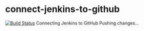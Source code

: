 # connect-jenkins-to-github
[![Build Status](http://ec2-13-51-140-213.eu-north-1.compute.amazonaws.com/buildStatus/icon?job=challenge-1)](http://ec2-13-51-140-213.eu-north-1.compute.amazonaws.com/job/challenge-1/)
Connecting Jenkins to GitHub
Pushing changes...
